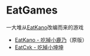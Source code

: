 # EatGames
一大堆从[EatKano](https://github.com/arcxingye/EatKano)改编而来的游戏
 - [EatKano - 吃掉小鹿乃](/EakKano)（原版）
 - [EatCxk - 吃掉小坤坤](/EatCxk)
